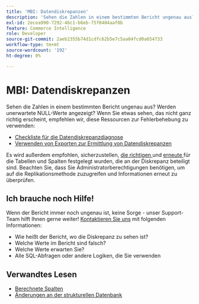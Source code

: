 ```yaml
---
title: 'MBI: Datendiskrepanzen'
description: 'Sehen die Zahlen in einem bestimmten Bericht ungenau aus? Werden unerwartete NULL-Werte angezeigt? Wenn Sie etwas sehen, das nicht ganz richtig erscheint, empfehlen wir, diese Ressourcen zur Fehlerbehebung zu verwenden:'
exl-id: 2ecea990-7292-46c1-b6eb-75f0404aaf0b
feature: Commerce Intelligence
role: Developer
source-git-commit: 2aeb2355b74d1cdfc62b5e7c5aa04fcd0a654733
workflow-type: tm+mt
source-wordcount: '192'
ht-degree: 0%

---
```


# MBI: Datendiskrepanzen

Sehen die Zahlen in einem bestimmten Bericht ungenau aus? Werden unerwartete NULL-Werte angezeigt? Wenn Sie etwas sehen, das nicht ganz richtig erscheint, empfehlen wir, diese Ressourcen zur Fehlerbehebung zu verwenden:

* [Checkliste für die Datendiskrepanzdiagnose](/help/troubleshooting/miscellaneous/diagnosing-a-data-discrepancy.md)
* [Verwenden von Exporten zur Ermittlung von Datendiskrepanzen](/help/troubleshooting/miscellaneous/using-data-exports-to-pinpoint-discrepancies.md)

Es wird außerdem empfohlen, sicherzustellen, [ die richtigen ](https://experienceleague.adobe.com/en/docs/commerce-business-intelligence/mbi/analyze/warehouse-manager/cfg-replication-methods) und [erneute ](https://experienceleague.adobe.com/en/docs/commerce-business-intelligence/mbi/analyze/warehouse-manager/cfg-data-rechecks) für die Tabellen und Spalten festgelegt wurden, die an der Diskrepanz beteiligt sind. Beachten Sie, dass Sie Administratorberechtigungen benötigen, um auf die Replikationsmethode zuzugreifen und Informationen erneut zu überprüfen.

## Ich brauche noch Hilfe!

Wenn der Bericht immer noch ungenau ist, keine Sorge - unser Support-Team hilft Ihnen gerne weiter! [Kontaktieren Sie uns](/help/help-center-guide/help-center/magento-help-center-user-guide.md#submit-ticket) mit folgenden Informationen:

* Wie heißt der Bericht, wo die Diskrepanz zu sehen ist?
* Welche Werte im Bericht sind falsch?
* Welche Werte erwarten Sie?
* Alle SQL-Abfragen oder andere Logiken, die Sie verwenden

## Verwandtes Lesen

* [Berechnete Spalten](/help/how-to/general/mbi-creating-and-editing-advanced-calculated-columns.md)
* [Änderungen an der strukturellen Datenbank](https://experienceleague.adobe.com/docs/commerce-business-intelligence/mbi/analyze/connecting/data-migration-services.html)
